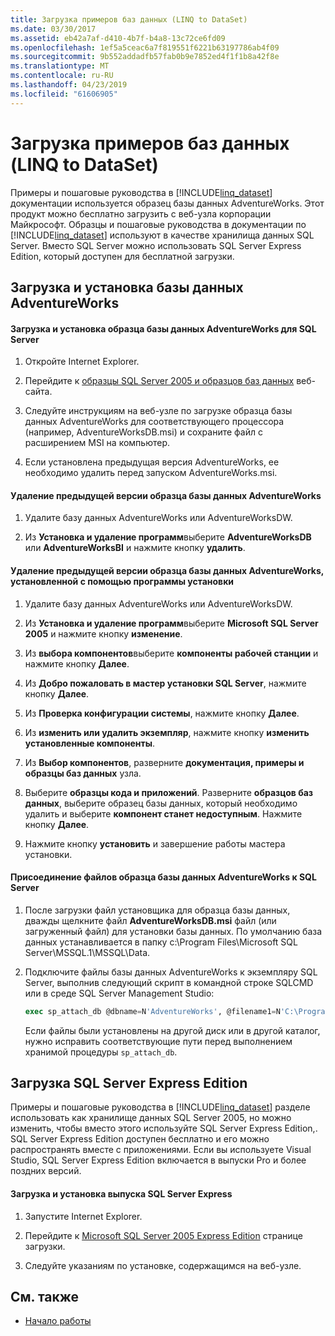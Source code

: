 ```yaml
---
title: Загрузка примеров баз данных (LINQ to DataSet)
ms.date: 03/30/2017
ms.assetid: eb42a7af-d410-4b7f-b4a8-13c72ce6fd09
ms.openlocfilehash: 1ef5a5ceac6a7f819551f6221b63197786ab4f09
ms.sourcegitcommit: 9b552addadfb57fab0b9e7852ed4f1f1b8a42f8e
ms.translationtype: MT
ms.contentlocale: ru-RU
ms.lasthandoff: 04/23/2019
ms.locfileid: "61606905"
---
```

# <a name="downloading-sample-databases-linq-to-dataset"></a>Загрузка примеров баз данных (LINQ to DataSet)
Примеры и пошаговые руководства в [!INCLUDE[linq_dataset](../../../../includes/linq-dataset-md.md)] документации используется образец базы данных AdventureWorks. Этот продукт можно бесплатно загрузить с веб-узла корпорации Майкрософт. Образцы и пошаговые руководства в документации по [!INCLUDE[linq_dataset](../../../../includes/linq-dataset-md.md)] используют в качестве хранилища данных SQL Server. Вместо SQL Server можно использовать SQL Server Express Edition, который доступен для бесплатной загрузки.  
  
## <a name="downloading-and-installing-the-adventureworks-database"></a>Загрузка и установка базы данных AdventureWorks  
  
#### <a name="to-download-and-install-the-adventureworks-sample-database-for-sql-server"></a>Загрузка и установка образца базы данных AdventureWorks для SQL Server  
  
1. Откройте Internet Explorer.  
  
2. Перейдите к [образцы SQL Server 2005 и образцов баз данных](https://go.microsoft.com/fwlink/?linkid=31046) веб-сайта.  
  
3. Следуйте инструкциям на веб-узле по загрузке образца базы данных AdventureWorks для соответствующего процессора (например, AdventureWorksDB.msi) и сохраните файл с расширением MSI на компьютер.  
  
4. Если установлена предыдущая версия AdventureWorks, ее необходимо удалить перед запуском AdventureWorks.msi.  
  
#### <a name="to-remove-a-previous-download-of-an-adventureworks-sample-database"></a>Удаление предыдущей версии образца базы данных AdventureWorks  
  
1. Удалите базу данных AdventureWorks или AdventureWorksDW.  
  
2. Из **Установка и удаление программ**выберите **AdventureWorksDB** или **AdventureWorksBI** и нажмите кнопку **удалить**.  
  
#### <a name="to-remove-an-adventureworks-sample-database-previously-installed-using-setup"></a>Удаление предыдущей версии образца базы данных AdventureWorks, установленной с помощью программы установки  
  
1. Удалите базу данных AdventureWorks или AdventureWorksDW.  
  
2. Из **Установка и удаление программ**выберите **Microsoft SQL Server 2005** и нажмите кнопку **изменение**.  
  
3. Из **выбора компонентов**выберите **компоненты рабочей станции** и нажмите кнопку **Далее**.  
  
4. Из **Добро пожаловать в мастер установки SQL Server**, нажмите кнопку **Далее**.  
  
5. Из **Проверка конфигурации системы**, нажмите кнопку **Далее**.  
  
6. Из **изменить или удалить экземпляр**, нажмите кнопку **изменить установленные компоненты**.  
  
7. Из **Выбор компонентов**, разверните **документация, примеры и образцы баз данных** узла.  
  
8. Выберите **образцы кода и приложений**. Разверните **образцов баз данных**, выберите образец базы данных, который необходимо удалить и выберите **компонент станет недоступным**. Нажмите кнопку **Далее**.  
  
9. Нажмите кнопку **установить** и завершение работы мастера установки.  
  
#### <a name="to-attach-the-adventureworks-sample-database-files-to-an-instance-of-sql-server"></a>Присоединение файлов образца базы данных AdventureWorks к SQL Server  
  
1. После загрузки файл установщика для образца базы данных, дважды щелкните файл **AdventureWorksDB.msi** файл (или загруженный файл) для установки базы данных. По умолчанию база данных устанавливается в папку c:\Program Files\Microsoft SQL Server\MSSQL.1\MSSQL\Data.  
  
2. Подключите файлы базы данных AdventureWorks к экземпляру SQL Server, выполнив следующий скрипт в командной строке SQLCMD или в среде SQL Server Management Studio:  
  
    ```sql
    exec sp_attach_db @dbname=N'AdventureWorks', @filename1=N'C:\Program Files\Microsoft SQL Server\MSSQL.1\MSSQL\Data\AdventureWorks_Data.mdf', @filename2=N'C:\Program Files\Microsoft SQL Server\MSSQL.1\MSSQL\Data\AdventureWorks_log.ldf'  
    ```  
  
     Если файлы были установлены на другой диск или в другой каталог, нужно исправить соответствующие пути перед выполнением хранимой процедуры `sp_attach_db`.  
  
## <a name="downloading-sql-server-express-edition"></a>Загрузка SQL Server Express Edition  
 Примеры и пошаговые руководства в [!INCLUDE[linq_dataset](../../../../includes/linq-dataset-md.md)] разделе использовать как хранилище данных SQL Server 2005, но можно изменить, чтобы вместо этого используйте SQL Server Express Edition,. SQL Server Express Edition доступен бесплатно и его можно распространять вместе с приложениями. Если вы используете Visual Studio, SQL Server Express Edition включается в выпуски Pro и более поздних версий.  
  
#### <a name="to-download-and-install-sql-server-express-edition"></a>Загрузка и установка выпуска SQL Server Express  
  
1. Запустите Internet Explorer.  
  
2. Перейдите к [Microsoft SQL Server 2005 Express Edition](https://go.microsoft.com/fwlink/?LinkID=31070) странице загрузки.  
  
3. Следуйте указаниям по установке, содержащимся на веб-узле.  
  
## <a name="see-also"></a>См. также

- [Начало работы](../../../../docs/framework/data/adonet/getting-started-linq-to-dataset.md)

